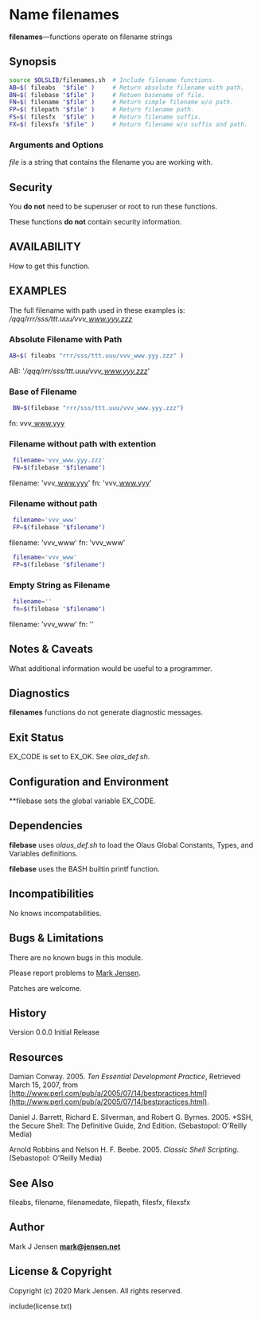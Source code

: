 # Name filenames

**filenames**&mdash;functions operate on filename strings

## Synopsis

```bash
source $OLSLIB/filenames.sh  # Include filename functions.  
AB=$( fileabs  "$file" )     # Return absolute filename with path.
BN=$( filebase "$file" )     # Retuen basename of file.
FN=$( filename "$file" )     # Return simple filename w/o path.
FP=$( filepath "$file" )     # Return filename path.
FS=$( filesfx  "$file" )     # Return filename suffix.
FX=$( filexsfx "$file" )     # Return filename w/o suffix and path.
```

### Arguments and Options

*file* is a string that contains the filename you are working with.


## Security

You **do not** need to be superuser or root to run these functions.

These functions **do not** contain security information.

## AVAILABILITY

How to get this function.

## EXAMPLES

The full filename with path used in these examples is:
*/qqq/rrr/sss/ttt.uuu/vvv_www.yyy.zzz*

### Absolute Filename with Path

```bash
AB=$( fileabs "rrr/sss/ttt.uuu/vvv_www.yyy.zzz" )
```

AB: '*/qqq/rrr/sss/ttt.uuu/vvv_www.yyy.zzz*'

### Base of Filename

```bash
 BN=$(filebase "rrr/sss/ttt.uuu/vvv_www.yyy.zzz")
```

fn: vvv_www.yyy

### Filename without path with extention

```bash
 filename='vvv_www.yyy.zzz'
 FN=$(filebase "$filename")
```

 filename: 'vvv_www.yyy'
       fn: 'vvv_www.yyy'

### Filename without path

```bash
 filename='vvv_www'
 FP=$(filebase "$filename")
```

 filename: 'vvv_www'
       fn: 'vvv_www'

```bash
 filename='vvv_www'
 FP=$(filebase "$filename")
```


### Empty String as Filename

```bash
 filename=''
 fn=$(filebase "$filename")
```

 filename: 'vvv_www'
       fn: ''


## Notes & Caveats

What additional information would be useful to a programmer.

## Diagnostics

**filenames** functions do not generate diagnostic messages.

## Exit Status

EX_CODE is set to EX_OK. See *olas_def.sh*.

## Configuration and Environment

**filebase sets the global variable EX_CODE.

## Dependencies

**filebase** uses *olaus_def.sh* to load the Olaus Global
Constants, Types, and Variables definitions.

**filebase** uses the BASH builtin printf function.

## Incompatibilities

No knows incompatabilities.

## Bugs & Limitations

There are no known bugs in this module.

Please report problems to [Mark Jensen](mailto:mark@jensen.net).

Patches are welcome.

## History

Version 0.0.0 Initial Release

## Resources

Damian Conway. 2005.
*Ten Essential Development Practice*, Retrieved March 15, 2007, from [http://www.perl.com/pub/a/2005/07/14/bestpractices.html](http://www.perl.com/pub/a/2005/07/14/bestpractices.html).

Daniel J. Barrett, Richard E. Silverman, and Robert G. Byrnes.
2005. *SSH, the Secure Shell: The Definitive Guide, 2nd Edition. (Sebastopol: O'Reilly Media)

Arnold Robbins and Nelson H. F. Beebe. 2005.
*Classic Shell Scripting*. (Sebastopol: O'Reilly Media)

## See Also

fileabs, filename, filenamedate, filepath, filesfx, filexsfx

## Author

Mark J Jensen **mark@jensen.net**

## License & Copyright

Copyright (c) 2020 Mark Jensen. All rights reserved.

include(license.txt)
